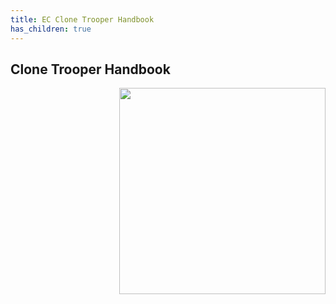 ```yaml
---
title: EC Clone Trooper Handbook
has_children: true
---
```


## Clone Trooper Handbook

<img src='' style='float:right; width:330px;'>